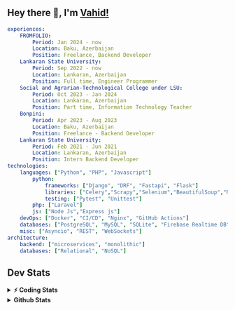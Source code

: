 
## Hey there 👋, I'm [Vahid!](https://github.com/vahidzhe/)

```yaml
experiences:
    FROMFOLIO:
        Period: Jan 2024 - now
        Location: Baku, Azerbaijan
        Position: Freelance, Backend Developer
    Lankaran State University:
        Period: Sep 2022 - now
        Location: Lankaran, Azerbaijan
        Position: Full time, Engineer Programmer
    Social and Agrarian-Technological College under LSU:
        Period: Oct 2023 - Jan 2024
        Location: Lankaran, Azerbaijan
        Position: Part time, Information Technology Teacher
    Bonpini:
        Period: Apr 2023 - Aug 2023
        Location: Baku, Azerbaijan
        Position: Freelance - Backend Developer 
    Lankaran State University:
        Period: Feb 2021 - Jun 2021
        Location: Lankaran, Azerbaijan
        Position: Intern Backend Developer
technologies:
    languages: ["Python", "PHP", "Javascript"]
        python:
            frameworks: ["Django", "DRF", "Fastapi", "Flask"]
            libraries: ["Celery","Scrapy","Selenium","BeautifulSoup","Requests"]
            testing: ["Pytest", "Unittest"]
        php: ["Laravel"]
        js: ["Node Js","Express js"]
    devOps: ["Docker", "CI/CD", "Nginx", "GitHub Actions"]
    databases: ["PostgreSQL", "MySQL", "SQLite", "Firebase Realtime DB", "Redis"]
    misc: ["Asyncio", "REST", "WebSockets"]
architecture: 
    backend: ["microservices", "monolithic"]
    databases: ["Relational", "NoSQL"]
```



## Dev Stats

<details>
  <summary><b>⚡ Coding Stats</b></summary>

<!--START_SECTION:waka-->
![Code Time](http://img.shields.io/badge/Code%20Time-230%20hrs%208%20mins-blue)

![Profile Views](http://img.shields.io/badge/Profile%20Views-7-blue)

**🐱 My GitHub Data** 

> 📦 ? Used in GitHub's Storage 
 > 
> 🏆 183 Contributions in the Year 2025
 > 
> 💼 Opted to Hire
 > 
> 📜 12 Public Repositories 
 > 
> 🔑 0 Private Repositories 
 > 
**I'm an Early 🐤** 

```text
🌞 Morning                1658 commits        ████░░░░░░░░░░░░░░░░░░░░░   14.16 % 
🌆 Daytime                6596 commits        ██████████████░░░░░░░░░░░   56.34 % 
🌃 Evening                2559 commits        █████░░░░░░░░░░░░░░░░░░░░   21.86 % 
🌙 Night                  894 commits         ██░░░░░░░░░░░░░░░░░░░░░░░   07.64 % 
```


📊 **This Week I Spent My Time On** 

```text
🕑︎ Time Zone: Asia/Baku

💬 Programming Languages: 
Python                   10 hrs 45 mins      █████████████░░░░░░░░░░░░   53.06 % 
PHP                      4 hrs 53 mins       ██████░░░░░░░░░░░░░░░░░░░   24.10 % 
YAML                     2 hrs 23 mins       ███░░░░░░░░░░░░░░░░░░░░░░   11.76 % 
SQL                      1 hr 5 mins         █░░░░░░░░░░░░░░░░░░░░░░░░   05.37 % 
Other                    28 mins             █░░░░░░░░░░░░░░░░░░░░░░░░   02.38 % 

🐱‍💻 Projects: 
integrify                6 hrs 53 mins       ████████░░░░░░░░░░░░░░░░░   33.97 % 
lsu-library-backend      5 hrs 58 mins       ███████░░░░░░░░░░░░░░░░░░   29.48 % 
example_taskiq           2 hrs 11 mins       ███░░░░░░░░░░░░░░░░░░░░░░   10.84 % 
fastapi_taskiq_example   1 hr 48 mins        ██░░░░░░░░░░░░░░░░░░░░░░░   08.88 % 
examole                  1 hr 45 mins        ██░░░░░░░░░░░░░░░░░░░░░░░   08.70 % 
```

**I Mostly Code in Python** 

```text
Python                   24 repos            ██████████░░░░░░░░░░░░░░░   40.68 % 
JavaScript               11 repos            █████░░░░░░░░░░░░░░░░░░░░   18.64 % 
PHP                      8 repos             ███░░░░░░░░░░░░░░░░░░░░░░   13.56 % 
CSS                      6 repos             ███░░░░░░░░░░░░░░░░░░░░░░   10.17 % 
HTML                     4 repos             ██░░░░░░░░░░░░░░░░░░░░░░░   06.78 % 
```




 Last Updated on 12/03/2025 00:40:59 UTC
<!--END_SECTION:waka-->
</details>


<details>
  <summary><b> Github Stats</b></summary>

  <br />
  <img height="180em" src="https://github-readme-stats.vercel.app/api?username=vahidzhe&show_icons=true&hide_border=true&&count_private=true&include_all_commits=true&theme=dark" />
  <img height="180em" src="https://github-readme-stats.vercel.app/api/top-langs/?username=vahidzhe&exclude_repo=django_recaptcha_v3,django_blog_v1,django_smartedu_course,css_layout1,task-managment,bonpini_backend_codeigniter&show_icons=true&hide_border=true&layout=compact&theme=dark&langs_count=6"/>
</details>






